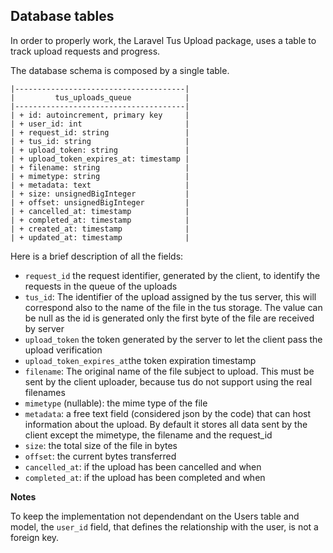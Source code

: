 ## Database tables

In order to properly work, the Laravel Tus Upload package, uses a table to track upload 
requests and progress.

The database schema is composed by a single table.

```
|--------------------------------------|
|         tus_uploads_queue            |
|--------------------------------------|
| + id: autoincrement, primary key     |
| + user_id: int                       |
| + request_id: string                 |
| + tus_id: string                     |
| + upload_token: string               |
| + upload_token_expires_at: timestamp |
| + filename: string                   |
| + mimetype: string                   |
| + metadata: text                     |
| + size: unsignedBigInteger           |
| + offset: unsignedBigInteger         |
| + cancelled_at: timestamp            |
| + completed_at: timestamp            |
| + created_at: timestamp              |
| + updated_at: timestamp              |
```

Here is a brief description of all the fields:

- `request_id` the request identifier, generated by the client, to identify the requests in the queue of the uploads
- `tus_id`: The identifier of the upload assigned by the tus server, this will correspond also to the name of 
   the file in the tus storage. The value can be null as the id is generated only the first byte of the 
   file are received by server
- `upload_token` the token generated by the server to let the client pass the upload verification
- `upload_token_expires_at`the token expiration timestamp
- `filename`: The original name of the file subject to upload. This must be sent by the client uploader, because 
   tus do not support using the real filenames
- `mimetype` (nullable): the mime type of the file
- `metadata`: a free text field (considered json by the code) that can host information about the upload. By default it stores all data sent by the client except the mimetype, the filename and the request_id
- `size`: the total size of the file in bytes
- `offset`: the current bytes transferred
- `cancelled_at`: if the upload has been cancelled and when
- `completed_at`: if the upload has been completed and when

**Notes**

To keep the implementation not dependendant on the Users table and model, the `user_id` field, that defines the relationship with the user, is not a foreign key.